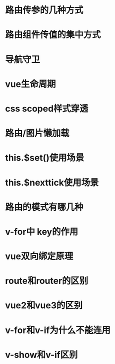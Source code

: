 # 路由传参的几种方式

# 路由组件传值的集中方式

# 导航守卫

# vue生命周期

# css scoped样式穿透

# 路由/图片懒加载

# this.$set()使用场景

# this.$nexttick使用场景

# 路由的模式有哪几种

# v-for中 key的作用

# vue双向绑定原理

# route和router的区别

# vue2和vue3的区别

# v-for和v-if为什么不能连用

# v-show和v-if区别